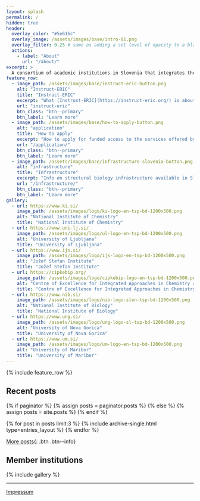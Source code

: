 ```yaml
---
layout: splash
permalink: /
hidden: true
header:
  overlay_color: "#5e616c"
  overlay_image: /assets/images/base/intro-01.png
  overlay_filter: 0.25 # same as adding a set level of opacity to a black background
  actions:
    - label: "About"
      url: "/about/"
excerpt: >
  A consortium of academic institutions in Slovenia that integrates the country's research infrastructure focusing on structural biology
feature_row:
  - image_path: /assets/images/base/instruct-eric-button.png
    alt: "Instruct-ERIC"
    title: "Instruct-ERIC"
    excerpt: "What [Instrust-ERIC](https://instruct-eric.org/) is about, and what it offers to researchers from member countries."
    url: "instruct-eric"
    btn_class: "btn--primary"
    btn_label: "Learn more"
  - image_path: /assets/images/base/how-to-apply-button.png
    alt: "application"
    title: "How to apply"
    excerpt: "How to apply for funded access to the services offered by [Instruct-ERIC](https://instruct-eric.org/)."
    url: "/application/"
    btn_class: "btn--primary"
    btn_label: "Learn more"
  - image_path: /assets/images/base/infrastructure-slovenia-button.png
    alt: "infrastructure"
    title: "Infrastructure"
    excerpt: "Info on structural biology infrastructure available in Slovenia."
    url: "/infrastructure/"
    btn_class: "btn--primary"
    btn_label: "Learn more"      
gallery:
  - url: https://www.ki.si/
    image_path: /assets/images/logo/ki-logo-en-tsp-bd-1200x500.png
    alt: "National Institute of Chemistry"
    title: "National Institute of Chemistry"
  - url: https://www.uni-lj.si/
    image_path: /assets/images/logo/ul-logo-en-tsp-bd-1200x500.png
    alt: "University of Ljubljana"
    title: "University of Ljubljana"
  - url: https://www.ijs.si/
    image_path: /assets/images/logo/ijs-logo-en-tsp-bd-1200x500.png
    alt: "Jožef Stefan Institute"
    title: "Jožef Stefan Institute"
  - url: https://cipkebip.org/
    image_path: /assets/images/logo/cipkebip-logo-en-tsp-bd-1200x500.png
    alt: "Centre of Excellence for Integrated Approaches in Chemistry and Biology of Proteins"
    title: "Centre of Excellence for Integrated Approaches in Chemistry and Biology of Proteins"
  - url: https://www.nib.si/
    image_path: /assets/images/logo/nib-logo-slen-tsp-bd-1200x500.png
    alt: "National Institute of Biology"
    title: "National Institute of Biology"
  - url: https://www.ung.si/
    image_path: /assets/images/logo/ung-logo-sl-tsp-bd-1200x500.png
    alt: "University of Nova Gorica"
    title: "University of Nova Gorica"
  - url: https://www.um.si/
    image_path: /assets/images/logo/um-logo-en-tsp-bd-1200x500.png
    alt: "University of Maribor"
    title: "University of Maribor"
---
```


{% include feature_row %}

## Recent posts

{% if paginator %}
  {% assign posts = paginator.posts %}
{% else %}
  {% assign posts = site.posts %}
{% endif %}

<div class="entries-{{ entries_layout }}">
  {% for post in posts limit:3 %}
    {% include archive-single.html type=entries_layout %}
  {% endfor %}
</div>

[More posts](/year-archive/){: .btn .btn--info}

## Member institutions

{% include gallery %}

---

[Impressum](/impressum/)